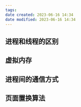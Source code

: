 ```yaml
---
tags: 
date created: 2023-06-16 14:34
date modified: 2023-06-16 14:34
---
```


## 进程和线程的区别

## 虚拟内存

## 进程间的通信方式

## 页面置换算法

